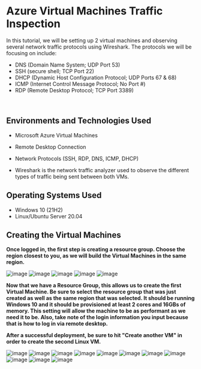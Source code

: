 # Azure Virtual Machines Traffic Inspection

In this tutorial, we will be setting up 2 virtual machines and observing several network traffic protocols using Wireshark.
The protocols we will be focusing on include:
- DNS (Domain Name System; UDP Port 53)
- SSH (secure shell; TCP Port 22)
- DHCP (Dynamic Host Configuration Protocol; UDP Ports 67 & 68)
- ICMP (Internet Control Message Protocol; No Port #)
- RDP (Remote Desktop Protocol; TCP Port 3389)
<br />

<h2>Environments and Technologies Used</h2>

- Microsoft Azure Virtual Machines

- Remote Desktop Connection

- Network Protocols (SSH, RDP, DNS, ICMP, DHCP)

- Wireshark is the network traffic analyzer used to observe the different types of traffic being sent between both VMs.

<h2>Operating Systems Used </h2>

- Windows 10 (21H2)
- Linux/Ubuntu Server 20.04 

<h2>Creating the Virtual Machines</h2>

<b>Once logged in, the first step is creating a resource group. Choose the region closest to you, as we will build the Virtual Machines in the same region.</b>

![image](https://github.com/MichaelCruzCC/Azure-Networks-And-Protocols/assets/138819301/17b50e6d-5e33-4b2a-9616-079195770ffe)
![image](https://github.com/MichaelCruzCC/Azure-Networks-And-Protocols/assets/138819301/e04d31f1-58e9-4c85-841b-3e1bb9d8decb)
![image](https://github.com/MichaelCruzCC/Azure-Networks-And-Protocols/assets/138819301/5aecdc1d-ec6e-4cb1-be32-1dc54cceb971)
![image](https://github.com/MichaelCruzCC/Azure-Networks-And-Protocols/assets/138819301/63238a54-1fe4-4fdf-8e25-bc2f2174359d)
![image](https://github.com/MichaelCruzCC/Azure-Networks-And-Protocols/assets/138819301/1cc9afb5-ac13-4392-9afd-01fdf86843c5)

<b>Now that we have a Resource Group, this allows us to create the first Virtual Machine. Be sure to select the resource group that was just created as well as the same region that was selected. It should be running Windows 10 and it should be provisioned at least 2 cores and 16GBs of memory. This setting will allow the machine to be as performant as we need it to be. Also, take note of the login information you input because that is how to log in via remote desktop. 

After a successful deployment, be sure to hit "Create another VM" in order to create the second Linux VM. </b>

![image](https://github.com/MichaelCruzCC/Azure-Networks-And-Protocols/assets/138819301/523e0541-1473-411e-b8a8-4f6e656d8cca)
![image](https://github.com/MichaelCruzCC/Azure-Networks-And-Protocols/assets/138819301/f482ec5a-d920-4e44-b3d7-18ef795ef55a)
![image](https://github.com/MichaelCruzCC/Azure-Networks-And-Protocols/assets/138819301/f0670863-8911-478e-8892-0b6c06d8749b)
![image](https://github.com/MichaelCruzCC/Azure-Networks-And-Protocols/assets/138819301/e4e16513-ecde-4e07-8e66-d5b49379475b)
![image](https://github.com/MichaelCruzCC/Azure-Networks-And-Protocols/assets/138819301/d6286daa-0b57-4445-9828-df586090dafd)
![image](https://github.com/MichaelCruzCC/Azure-Networks-And-Protocols/assets/138819301/36e813f3-4218-4f27-b277-b0cb5ebd96c3)
![image](https://github.com/MichaelCruzCC/Azure-Networks-And-Protocols/assets/138819301/d4688cb9-cffb-4bd6-b379-2d8d1e5edc9e)
![image](https://github.com/MichaelCruzCC/Azure-Networks-And-Protocols/assets/138819301/2d4f2871-132a-47eb-a4c9-5a0e8b1cebbc)
![image](https://github.com/MichaelCruzCC/Azure-Networks-And-Protocols/assets/138819301/41cadc77-1a16-49e3-adc2-fdee9bd279e1)
![image](https://github.com/MichaelCruzCC/Azure-Networks-And-Protocols/assets/138819301/66d3a9d0-5e70-4c81-91ae-5fc51843bf1b)
![image](https://github.com/MichaelCruzCC/Azure-Networks-And-Protocols/assets/138819301/fced4369-c12a-4d59-a14b-e705ed492558)



